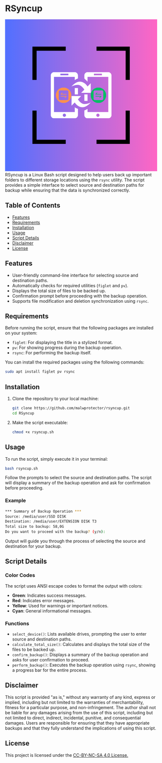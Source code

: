 # RSyncup
![SEPAQRcode logo](https://raw.githubusercontent.com/Malwprotector/SEPAQRcode/main/logo.png)
RSyncup is a Linux Bash script designed to help users back up important folders to different storage locations using the `rsync` utility. The script provides a simple interface to select source and destination paths for backup while ensuring that the data is synchronized correctly.

## Table of Contents

- [Features](#features)
- [Requirements](#requirements)
- [Installation](#installation)
- [Usage](#usage)
- [Script Details](#script-details)
- [Disclaimer](#Disclaimer)
- [License](#license)

## Features

- User-friendly command-line interface for selecting source and destination paths.
- Automatically checks for required utilities (`figlet` and `pv`).
- Displays the total size of files to be backed up.
- Confirmation prompt before proceeding with the backup operation.
- Supports file modification and deletion synchronization using `rsync`.

## Requirements

Before running the script, ensure that the following packages are installed on your system:

- `figlet`: For displaying the title in a stylized format.
- `pv`: For showing progress during the backup operation.
- `rsync`: For performing the backup itself.

You can install the required packages using the following commands:

```bash
sudo apt install figlet pv rsync
```

## Installation

1. Clone the repository to your local machine:

   ```bash
   git clone https://github.com/malwprotector/rsyncup.git
   cd RSyncup
   ```

2. Make the script executable:

   ```bash
   chmod +x rsyncup.sh
   ```

## Usage

To run the script, simply execute it in your terminal:

```bash
bash rsyncup.sh
```

Follow the prompts to select the source and destination paths. The script will display a summary of the backup operation and ask for confirmation before proceeding.

### Example

```bash
*** Summary of Backup Operation ***
Source: /media/user/SSD DISK
Destination: /media/user/EXTENSION DISK T3
Total size to backup: 58,0G
Do you want to proceed with the backup? (y/n): 

```

Output will guide you through the process of selecting the source and destination for your backup.

## Script Details

### Color Codes

The script uses ANSI escape codes to format the output with colors:
- **Green**: Indicates success messages.
- **Red**: Indicates error messages.
- **Yellow**: Used for warnings or important notices.
- **Cyan**: General informational messages.

### Functions

- `select_device()`: Lists available drives, prompting the user to enter source and destination paths.
- `calculate_total_size()`: Calculates and displays the total size of the files to be backed up.
- `confirm_backup()`: Displays a summary of the backup operation and asks for user confirmation to proceed.
- `perform_backup()`: Executes the backup operation using `rsync`, showing a progress bar for the entire process.

## Disclaimer

This script is provided "as is," without any warranty of any kind, express or implied, including but not limited to the warranties of merchantability, fitness for a particular purpose, and non-infringement. The author shall not be liable for any damages arising from the use of this script, including but not limited to direct, indirect, incidental, punitive, and consequential damages. Users are responsible for ensuring that they have appropriate backups and that they fully understand the implications of using this script.

## License

This project is licensed under the  [CC-BY-NC-SA 4.0 License.](https://creativecommons.org/licenses/by-nc-sa/4.0/deed.en)